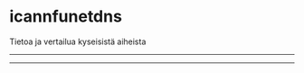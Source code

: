 # icannfunetdns
Tietoa ja vertailua kyseisistä aiheista
_________________________________________________________________________________________________________________________________________________________________________________________________________________________________________________________________________________________________________________

_________________________________________________________________________________________________________________________________________________________________________________________________________________________________________________________________________________________________________________
